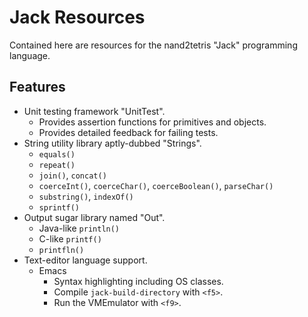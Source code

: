 Jack Resources
==============

Contained here are resources for the nand2tetris "Jack" programming language.

Features
--------

- Unit testing framework "UnitTest".
    - Provides assertion functions for primitives and objects.
    - Provides detailed feedback for failing tests.
- String utility library aptly-dubbed "Strings".
    - `equals()`
    - `repeat()`
    - `join()`, `concat()`
    - `coerceInt()`, `coerceChar()`, `coerceBoolean()`, `parseChar()`
    - `substring()`, `indexOf()`
    - `sprintf()`
- Output sugar library named "Out".
    - Java-like `println()`
    - C-like `printf()`
    - `printfln()`
- Text-editor language support.
    - Emacs
        - Syntax highlighting including OS classes.
        - Compile `jack-build-directory` with `<f5>`.
        - Run the VMEmulator with `<f9>`.
